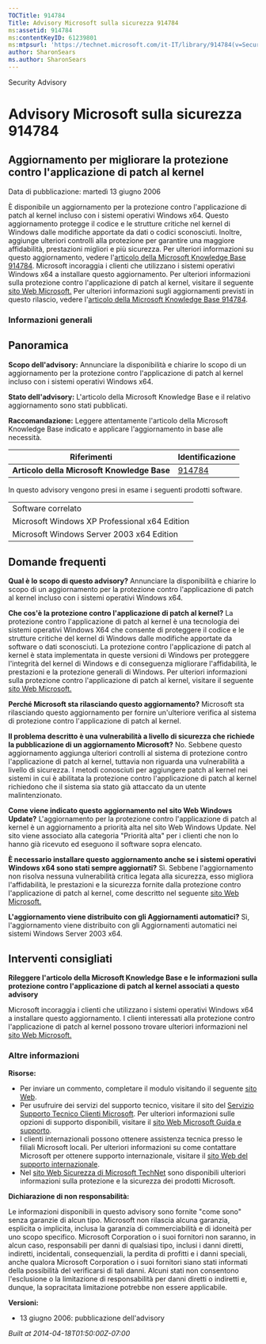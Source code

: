```yaml
---
TOCTitle: 914784
Title: Advisory Microsoft sulla sicurezza 914784
ms:assetid: 914784
ms:contentKeyID: 61239801
ms:mtpsurl: 'https://technet.microsoft.com/it-IT/library/914784(v=Security.10)'
author: SharonSears
ms.author: SharonSears
---
```


Security Advisory

Advisory Microsoft sulla sicurezza 914784
=========================================

Aggiornamento per migliorare la protezione contro l'applicazione di patch al kernel
-----------------------------------------------------------------------------------

Data di pubblicazione: martedì 13 giugno 2006

È disponibile un aggiornamento per la protezione contro l'applicazione di patch al kernel incluso con i sistemi operativi Windows x64. Questo aggiornamento protegge il codice e le strutture critiche nel kernel di Windows dalle modifiche apportate da dati o codici sconosciuti. Inoltre, aggiunge ulteriori controlli alla protezione per garantire una maggiore affidabilità, prestazioni migliori e più sicurezza. Per ulteriori informazioni su questo aggiornamento, vedere l'[articolo della Microsoft Knowledge Base 914784](http://support.microsoft.com/kb/891861). Microsoft incoraggia i clienti che utilizzano i sistemi operativi Windows x64 a installare questo aggiornamento. Per ulteriori informazioni sulla protezione contro l'applicazione di patch al kernel, visitare il seguente [sito Web Microsoft.](http://www.microsoft.com/whdc/driver/kernel/64bitpatch_faq.mspx) Per ulteriori informazioni sugli aggiornamenti previsti in questo rilascio, vedere l'[articolo della Microsoft Knowledge Base 914784](http://support.microsoft.com/kb/891861).

### Informazioni generali

Panoramica
----------

<span></span>
**Scopo dell'advisory:** Annunciare la disponibilità e chiarire lo scopo di un aggiornamento per la protezione contro l'applicazione di patch al kernel incluso con i sistemi operativi Windows x64.

**Stato dell'advisory:** L'articolo della Microsoft Knowledge Base e il relativo aggiornamento sono stati pubblicati.

**Raccomandazione:** Leggere attentamente l'articolo della Microsoft Knowledge Base indicato e applicare l'aggiornamento in base alle necessità.

| Riferimenti                                 | Identificazione                                  |
|---------------------------------------------|--------------------------------------------------|
| **Articolo della Microsoft Knowledge Base** | [914784](http://support.microsoft.com/kb/891861) |

In questo advisory vengono presi in esame i seguenti prodotti software.

|                                               |
|-----------------------------------------------|
| Software correlato                            |
| Microsoft Windows XP Professional x64 Edition |
| Microsoft Windows Server 2003 x64 Edition     |

Domande frequenti
-----------------

<span></span>
**Qual è lo scopo di questo advisory?**
Annunciare la disponibilità e chiarire lo scopo di un aggiornamento per la protezione contro l'applicazione di patch al kernel incluso con i sistemi operativi Windows x64.

**Che cos'è la protezione contro l'applicazione di patch al kernel?**
La protezione contro l'applicazione di patch al kernel è una tecnologia dei sistemi operativi Windows X64 che consente di proteggere il codice e le strutture critiche del kernel di Windows dalle modifiche apportate da software o dati sconosciuti. La protezione contro l'applicazione di patch al kernel è stata implementata in queste versioni di Windows per proteggere l'integrità del kernel di Windows e di conseguenza migliorare l'affidabilità, le prestazioni e la protezione generali di Windows. Per ulteriori informazioni sulla protezione contro l'applicazione di patch al kernel, visitare il seguente [sito Web Microsoft.](http://www.microsoft.com/whdc/driver/kernel/64bitpatch_faq.mspx)

**Perché Microsoft sta rilasciando questo aggiornamento?**
Microsoft sta rilasciando questo aggiornamento per fornire un'ulteriore verifica al sistema di protezione contro l'applicazione di patch al kernel.

**Il problema descritto è una vulnerabilità a livello di sicurezza che richiede la pubblicazione di un aggiornamento Microsoft?**
No. Sebbene questo aggiornamento aggiunga ulteriori controlli al sistema di protezione contro l'applicazione di patch al kernel, tuttavia non riguarda una vulnerabilità a livello di sicurezza. I metodi conosciuti per aggiungere patch al kernel nei sistemi in cui è abilitata la protezione contro l'applicazione di patch al kernel richiedono che il sistema sia stato già attaccato da un utente malintenzionato.

**Come viene indicato questo aggiornamento nel sito Web Windows Update?**
L'aggiornamento per la protezione contro l'applicazione di patch al kernel è un aggiornamento a priorità alta nel sito Web Windows Update. Nel sito viene associato alla categoria "Priorità alta" per i clienti che non lo hanno già ricevuto ed eseguono il software sopra elencato.

**È necessario installare questo aggiornamento anche se i sistemi operativi Windows x64 sono stati sempre aggiornati?**
Sì. Sebbene l'aggiornamento non risolva nessuna vulnerabilità critica legata alla sicurezza, esso migliora l'affidabilità, le prestazioni e la sicurezza fornite dalla protezione contro l'applicazione di patch al kernel, come descritto nel seguente [sito Web Microsoft.](http://www.microsoft.com/whdc/driver/kernel/64bitpatch_faq.mspx)

**L'aggiornamento viene distribuito con gli Aggiornamenti automatici?**
Sì, l'aggiornamento viene distribuito con gli Aggiornamenti automatici nei sistemi Windows Server 2003 x64.

Interventi consigliati
----------------------

<span></span>
**Rileggere l'articolo della Microsoft Knowledge Base e le informazioni sulla protezione contro l'applicazione di patch al kernel associati a questo advisory**

Microsoft incoraggia i clienti che utilizzano i sistemi operativi Windows x64 a installare questo aggiornamento. I clienti interessati alla protezione contro l'applicazione di patch al kernel possono trovare ulteriori informazioni nel [sito Web Microsoft.](http://www.microsoft.com/whdc/driver/kernel/64bitpatch_faq.mspx)

### Altre informazioni

**Risorse:**

-   Per inviare un commento, completare il modulo visitando il seguente [sito Web](https://support.microsoft.com/common/survey.aspx?scid=sw;en;1257&amp;showpage=1&amp;ws=technet&amp;sd=tech).
-   Per usufruire dei servizi del supporto tecnico, visitare il sito del [Servizio Supporto Tecnico Clienti Microsoft](http://go.microsoft.com/fwlink/?linkid=21131). Per ulteriori informazioni sulle opzioni di supporto disponibili, visitare il [sito Web Microsoft Guida e supporto](http://support.microsoft.com).
-   I clienti internazionali possono ottenere assistenza tecnica presso le filiali Microsoft locali. Per ulteriori informazioni su come contattare Microsoft per ottenere supporto internazionale, visitare il [sito Web del supporto internazionale](http://go.microsoft.com/fwlink/?linkid=21155).
-   Nel [sito Web Sicurezza di Microsoft TechNet](http://www.microsoft.com/italy/technet/security/default.mspx) sono disponibili ulteriori informazioni sulla protezione e la sicurezza dei prodotti Microsoft.

**Dichiarazione di non responsabilità:**

Le informazioni disponibili in questo advisory sono fornite "come sono" senza garanzie di alcun tipo. Microsoft non rilascia alcuna garanzia, esplicita o implicita, inclusa la garanzia di commerciabilità e di idoneità per uno scopo specifico. Microsoft Corporation o i suoi fornitori non saranno, in alcun caso, responsabili per danni di qualsiasi tipo, inclusi i danni diretti, indiretti, incidentali, consequenziali, la perdita di profitti e i danni speciali, anche qualora Microsoft Corporation o i suoi fornitori siano stati informati della possibilità del verificarsi di tali danni. Alcuni stati non consentono l'esclusione o la limitazione di responsabilità per danni diretti o indiretti e, dunque, la sopracitata limitazione potrebbe non essere applicabile.

**Versioni:**

-   13 giugno 2006: pubblicazione dell'advisory

*Built at 2014-04-18T01:50:00Z-07:00*
